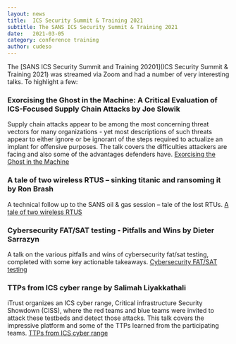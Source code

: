 ```yaml
---
layout: news
title:  ICS Security Summit & Training 2021
subtitle: The SANS ICS Security Summit & Training 2021
date:   2021-03-05
category: conference training
author: cudeso
---
```

The [SANS ICS Security Summit and Training 20201](ICS Security Summit & Training 2021) was streamed via Zoom and had a number of very interesting talks. To highlight a few:

### Exorcising the Ghost in the Machine: A Critical Evaluation of ICS-Focused Supply Chain Attacks by Joe Slowik

Supply chain attacks appear to be among the most concerning threat vectors for many organizations - yet most descriptions of such threats appear to either ignore or be ignorant of the steps required to actualize an implant for offensive purposes. 
The talk covers the difficulties attackers are facing and also some of the advantages defenders have.
[Exorcising the Ghost in the Machine](https://www.sans.org/account/summits/download/34865)

### A tale of two wireless RTUS – sinking titanic and ransoming it by Ron Brash

A technical follow up to the SANS oil & gas session – tale of the lost RTUs.
[A tale of two wireless RTUS](https://www.sans.org/account/summits/download/34915)

### Cybersecurity FAT/SAT testing - Pitfalls and Wins by Dieter Sarrazyn

A talk on the various pitfalls and wins of cybersecurity fat/sat testing, completed with some key actionable takeaways.
[Cybersecurity FAT/SAT testing](https://www.sans.org/account/summits/download/34985)

### TTPs from ICS cyber range by Salimah Liyakkathali

iTrust organizes an ICS cyber range, Critical infrastructure Security Showdown (CISS), where the red teams and blue teams were invited to attack these testbeds and detect those attacks. This talk covers the impressive platform and some of the TTPs learned from the participating teams.
[TTPs from ICS cyber range](https://www.sans.org/account/summits/download/34995)